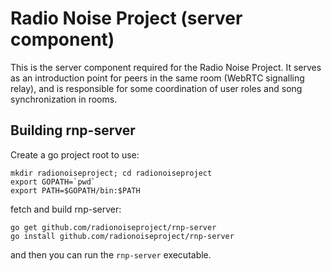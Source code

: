 Radio Noise Project (server component)
======================================

This is the server component required for the Radio Noise Project. It
serves as an introduction point for peers in the same room (WebRTC
signalling relay), and is responsible for some coordination of user roles
and song synchronization in rooms.

Building rnp-server
-------------------

Create a go project root to use:

```
mkdir radionoiseproject; cd radionoiseproject
export GOPATH=`pwd`
export PATH=$GOPATH/bin:$PATH
```

fetch and build rnp-server:

```
go get github.com/radionoiseproject/rnp-server
go install github.com/radionoiseproject/rnp-server
```

and then you can run the `rnp-server` executable.
